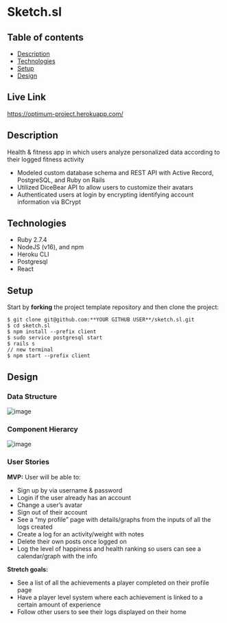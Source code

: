 # Sketch.sl

## Table of contents
* [Description](#general-info)
* [Technologies](#technologies)
* [Setup](#setup)
* [Design](#design)

<a name="live-link"/>

## Live Link

https://optimum-project.herokuapp.com/

<a name="general-info"/>

## Description

Health & fitness app in which users analyze personalized data according to their logged fitness activity 

* Modeled custom database schema and REST API with Active Record, PostgreSQL, and Ruby on Rails
* Utilized DiceBear API to allow users to customize their avatars
* Authenticated users at login by encrypting identifying account information via BCrypt

<a name="technologies"/>

## Technologies

- Ruby 2.7.4
- NodeJS (v16), and npm
- Heroku CLI
- Postgresql
- React

<a name="setup"/>

## Setup

Start by **forking** the project template repository and then clone the project:

```console
$ git clone git@github.com:**YOUR GITHUB USER**/sketch.sl.git
$ cd sketch.sl
$ npm install --prefix client
$ sudo service postgresql start
$ rails s
// new terminal
$ npm start --prefix client
```

## Design

<a name="design"/>

### Data Structure

![image](https://user-images.githubusercontent.com/87099910/146803758-403c8613-5465-4614-b26b-b6554b1554a0.png)

### Component Hierarcy

![image](https://user-images.githubusercontent.com/87099910/146804057-655d4ee9-627b-42aa-a04c-2312c665fc5c.png)

### User Stories

**MVP:**
User will be able to:
* Sign up by via username & password
* Login if the user already has an account
* Change a user’s avatar
* Sign out of their account
* See a “my profile” page with details/graphs from the inputs of all the logs created
* Create a log for an activity/weight with notes
* Delete their own posts once logged on
* Log the level of happiness and health ranking so users can see a calendar/graph with the info


**Stretch goals:**
* See a list of all the achievements a player completed on their profile page
* Have a player level system where each achievement is linked to a certain amount of experience
* Follow other users to see their logs displayed on their home 


